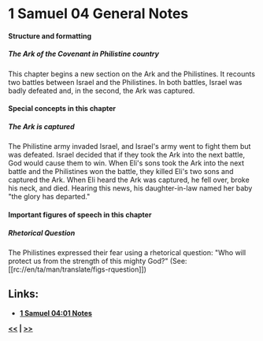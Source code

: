 # 1 Samuel 04 General Notes

#### Structure and formatting

##### The Ark of the Covenant in Philistine country

This chapter begins a new section on the Ark and the Philistines. It recounts two battles between Israel and the Philistines. In both battles, Israel was badly defeated and, in the second, the Ark was captured.

#### Special concepts in this chapter

##### The Ark is captured

The Philistine army invaded Israel, and Israel's army went to fight them but was defeated. Israel decided that if they took the Ark into the next battle, God would cause them to win. When Eli's sons took the Ark into the next battle and the Philistines won the battle, they killed Eli's two sons and captured the Ark. When Eli heard the Ark was captured, he fell over, broke his neck, and died. Hearing this news, his daughter-in-law named her baby "the glory has departed."

#### Important figures of speech in this chapter

##### Rhetorical Question

The Philistines expressed their fear using a rhetorical question: "Who will protect us from the strength of this mighty God?" (See: [[rc://en/ta/man/translate/figs-rquestion]])

## Links:

* __[1 Samuel 04:01 Notes](./01.md)__

__[<<](../03/intro.md) | [>>](../05/intro.md)__
